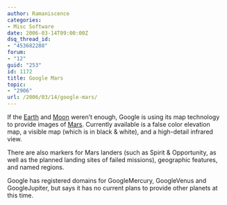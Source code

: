 ```yaml
---
author: Ramaniscence
categories:
- Misc Software
date: 2006-03-14T09:00:00Z
dsq_thread_id:
- "453682288"
forum:
- "12"
guid: "253"
id: 1172
title: Google Mars
topic:
- "2906"
url: /2006/03/14/google-mars/
---
```


If the [Earth](http://earth.google.com/) and [Moon](http://moon.google.com/) weren&#8217;t enough, Google is using its map technology to provide images of [Mars](http://www.google.com/mars/). Currently available is a false color elevation map, a visible map (which is in black & white), and a high-detail infrared view.
  
There are also markers for Mars landers (such as Spirit & Opportunity, as well as the planned landing sites of failed missions), geographic features, and named regions.

Google has registered domains for GoogleMercury, GoogleVenus and GoogleJupiter, but says it has no current plans to provide other planets at this time.